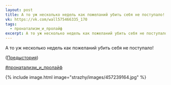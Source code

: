 ```yaml
---
layout: post
title: А то уж несколько недель как пожеланий убить себя не поступало!
vk: https://vk.com/wall575466335_170
tags:
  - пронатализм_и_пролайф
excerpt: А то уж несколько недель как пожеланий убить себя не поступало!
---
```

А то уж несколько недель как пожеланий убить себя не поступало!

([Предыстория](https://vk.com/wall-194308548_5720?reply=5724&thread=5722#reply5724))

[#пронатализм_и_пролайф](poisk.html#пронатализм_и_пролайф)

{% include image.html image="strazhy/images/457239164.jpg" %}
